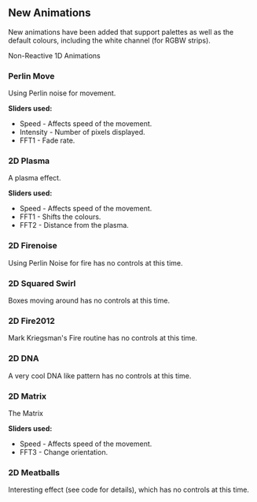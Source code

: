 ## New Animations

New animations have been added that support palettes as well as the default colours, including the white channel (for RGBW strips).


Non-Reactive 1D Animations

### Perlin Move

Using Perlin noise for movement.

**Sliders used:**
* Speed - Affects speed of the movement.
* Intensity - Number of pixels displayed.
* FFT1 - Fade rate.

### 2D Plasma

A plasma effect.

**Sliders used:**
* Speed - Affects speed of the movement.
* FFT1 - Shifts the colours.
* FFT2 - Distance from the plasma.

### 2D Firenoise
Using Perlin Noise for fire has no controls at this time.

### 2D Squared Swirl
Boxes moving around has no controls at this time.

### 2D Fire2012
Mark Kriegsman's Fire routine has no controls at this time.

### 2D DNA

A very cool DNA like pattern has no controls at this time.

### 2D Matrix

The Matrix

**Sliders used:**
* Speed - Affects speed of the movement.
* FFT3 - Change orientation.


### 2D Meatballs
Interesting effect (see code for details), which has no controls at this time.

